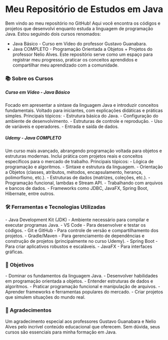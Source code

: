<h1>Meu Repositório de Estudos em Java</h1>

Bem vindo ao meu repositório no GitHub! Aqui você encontra os códigos e projetos que desenvolvi enquanto estuda a linguagem de programação Java. Estou seguindo dois cursos renomados:
- Java Básico - Curso em Vídeo do professor Gustavo Guanabara.
- Java COMPLETO - Programação Orientada a Objetos + Projetos do professor Nelio Alves.
Este repositório serve como um espaço para registrar meu progresso, praticar os conceitos aprendidos e compartilhar meu aprendizado com a comunidade.

<h3>📚 Sobre os Cursos</h3>

<h5>Curso em Vídeo - Java Básico</h5>
Focado em apresentar a sintaxe da linguagem Java e introduzir conceitos fundamentais.
Voltado para iniciantes, com explicações didáticas e práticas simples.
Principais tópicos:
- Estrutura básica do Java.
- Configuração do ambiente de desenvolvimento.
- Estruturas de controle e reprodução.
- Uso de variáveis ​​e operadores.
- Entrada e saída de dados.

<h5>Udemy - Java COMPLETO</h5>
Um curso mais avançado, abrangendo programação voltada para objetos e estruturas modernas.
Inclui prática com projetos reais e conceitos específicos para o mercado de trabalho.
Principais tópicos:
- Lógica de programação e algoritmos.
- Sintaxe e estrutura da linguagem.
- Orientação a Objetos (classes, atributos, métodos, encapsulamento, herança, polimorfismo, etc.).
- Estruturas de dados (matrizes, coleções, etc.).
- Programação funcional, lambdas e Stream API.
- Trabalhando com arquivos e bancos de dados.
- Frameworks como JDBC, JavaFX, Spring Boot, Hibernate, entre outros.

<h3>🛠️ Ferramentas e Tecnologias Utilizadas</h3>
- Java Development Kit (JDK) - Ambiente necessário para compilar e executar programas Java.
- VS Code - Para desenvolver e testar os códigos.
- Git e GitHub - Para controle de versão e compartilhamento dos projetos.
- Gradle/Maven - Para gerenciamento de dependências e construção de projetos (principalmente no curso Udemy).
- Spring Boot - Para criar aplicativos robustos e escaláveis.
- JavaFX - Para interfaces gráficas.

<h3>🚀 Objetivos</h3>
- Dominar os fundamentos da linguagem Java.
- Desenvolver habilidades em programação orientada a objetos.
- Entender estruturas de dados e algoritmos.
- Praticar programação funcional e manipulação de arquivos.
- Aprender frameworks e ferramentas populares do mercado.
- Criar projetos que simulem situações do mundo real.

<h3>🌟 Agradecimentos</h3>
Um agradecimento especial aos professores Gustavo Guanabara e Nelio Alves pelo incrível conteúdo educacional que oferecem. Sem dúvida, seus cursos são essenciais para minha formação em Java.


